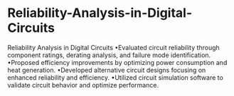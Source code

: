 # Reliability-Analysis-in-Digital-Circuits
Reliability Analysis in Digital Circuits
•Evaluated circuit reliability through component ratings, derating analysis, and failure mode identification.
•Proposed efficiency improvements by optimizing power consumption and heat generation.
•Developed alternative circuit designs focusing on enhanced reliability and efficiency.
•Utilized circuit simulation software to validate circuit behavior and optimize performance.
